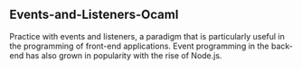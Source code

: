 
## Events-and-Listeners-Ocaml

Practice with events and listeners, a paradigm that is
particularly useful in the programming of front-end applications.
Event programming in the back-end has also grown in popularity
with the rise of Node.js. 
